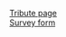 <a href="https://joaquinsegura.github.io/HTML-CSS-live/Tribute-page/" target="_BLANK">Tribute page</a> 
<br>
<a href="https://joaquinsegura.github.io/HTML-CSS-live/Survey-form/" target="_BLANK">Survey form</a>
